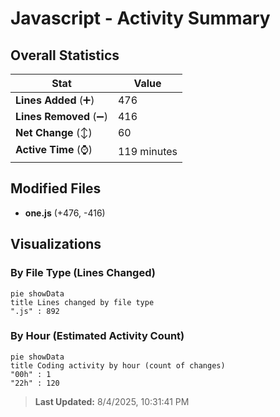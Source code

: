 # Javascript - Activity Summary 

## Overall Statistics

| Stat                   | Value                                                             |
| ---------------------- | ----------------------------------------------------------------- |
| **Lines Added** (➕)   | 476                                          |
| **Lines Removed** (➖) | 416                                        |
| **Net Change** (↕)    | 60                |
| **Active Time** (⌚)   | 119 minutes |


## Modified Files
- **one.js** (+476, -416)

## Visualizations

### By File Type (Lines Changed)

```mermaid
pie showData
title Lines changed by file type
".js" : 892
```

### By Hour (Estimated Activity Count)

```mermaid
pie showData
title Coding activity by hour (count of changes)
"00h" : 1
"22h" : 120
```


> **Last Updated:** 8/4/2025, 10:31:41 PM